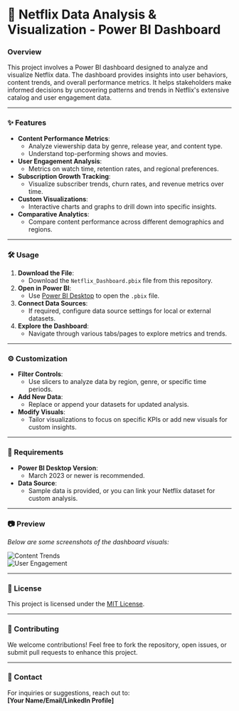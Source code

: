 # 🎥 Netflix Data Analysis & Visualization - Power BI Dashboard

### Overview  
This project involves a Power BI dashboard designed to analyze and visualize Netflix data. The dashboard provides insights into user behaviors, content trends, and overall performance metrics. It helps stakeholders make informed decisions by uncovering patterns and trends in Netflix's extensive catalog and user engagement data.

---

### ✨ Features  
- **Content Performance Metrics**:  
  - Analyze viewership data by genre, release year, and content type.  
  - Understand top-performing shows and movies.  
- **User Engagement Analysis**:  
  - Metrics on watch time, retention rates, and regional preferences.  
- **Subscription Growth Tracking**:  
  - Visualize subscriber trends, churn rates, and revenue metrics over time.  
- **Custom Visualizations**:  
  - Interactive charts and graphs to drill down into specific insights.  
- **Comparative Analytics**:  
  - Compare content performance across different demographics and regions.

---

### 🛠️ Usage  
1. **Download the File**:  
   - Download the `Netflix_Dashboard.pbix` file from this repository.  
2. **Open in Power BI**:  
   - Use [Power BI Desktop](https://powerbi.microsoft.com/) to open the `.pbix` file.  
3. **Connect Data Sources**:  
   - If required, configure data source settings for local or external datasets.  
4. **Explore the Dashboard**:  
   - Navigate through various tabs/pages to explore metrics and trends.

---

### ⚙️ Customization  
- **Filter Controls**:  
  - Use slicers to analyze data by region, genre, or specific time periods.  
- **Add New Data**:  
  - Replace or append your datasets for updated analysis.  
- **Modify Visuals**:  
  - Tailor visualizations to focus on specific KPIs or add new visuals for custom insights.

---

### 🛑 Requirements  
- **Power BI Desktop Version**:  
  - March 2023 or newer is recommended.  
- **Data Source**:  
  - Sample data is provided, or you can link your Netflix dataset for custom analysis.

---

### 📷 Preview  
*Below are some screenshots of the dashboard visuals:*  

![Content Trends](Images/content_trends.png)  
![User Engagement](Images/user_engagement.png)

---

### 📝 License  
This project is licensed under the [MIT License](LICENSE).  

---

### 🌟 Contributing  
We welcome contributions! Feel free to fork the repository, open issues, or submit pull requests to enhance this project.

---

### 📧 Contact  
For inquiries or suggestions, reach out to:  
**[Your Name/Email/LinkedIn Profile]**

